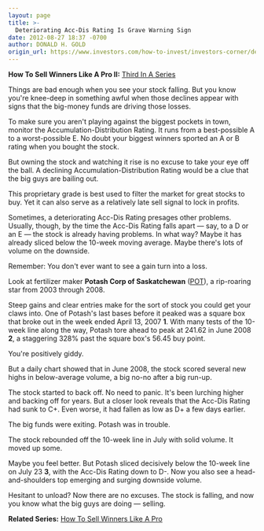 ```yaml
---
layout: page
title: >-
  Deteriorating Acc-Dis Rating Is Grave Warning Sign
date: 2012-08-27 18:37 -0700
author: DONALD H. GOLD
origin_url: https://www.investors.com/how-to-invest/investors-corner/deteriorating-accdis-rating-is-warning-sign/
---
```


**How To Sell Winners Like A Pro II:** [Third In A Series](http://news.investors.com/special-report/623411-sell-like-a-pro-ii-defense.aspx)

Things are bad enough when you see your stock falling. But you know you're knee-deep in something awful when those declines appear with signs that the big-money funds are driving those losses.

To make sure you aren't playing against the biggest pockets in town, monitor the Accumulation-Distribution Rating. It runs from a best-possible A to a worst-possible E. No doubt your biggest winners sported an A or B rating when you bought the stock.

But owning the stock and watching it rise is no excuse to take your eye off the ball. A declining Accumulation-Distribution Rating would be a clue that the big guys are bailing out.

This proprietary grade is best used to filter the market for great stocks to buy. Yet it can also serve as a relatively late sell signal to lock in profits.

Sometimes, a deteriorating Acc-Dis Rating presages other problems. Usually, though, by the time the Acc-Dis Rating falls apart — say, to a D or an E — the stock is already having problems. In what way? Maybe it has already sliced below the 10-week moving average. Maybe there's lots of volume on the downside.

Remember: You don't ever want to see a gain turn into a loss.

Look at fertilizer maker **Potash Corp of Saskatchewan** ([POT](https://research.investors.com/quote.aspx?symbol=POT)), a rip-roaring star from 2003 through 2008.

Steep gains and clear entries make for the sort of stock you could get your claws into. One of Potash's last bases before it peaked was a square box that broke out in the week ended April 13, 2007 **1**. With many tests of the 10-week line along the way, Potash tore ahead to peak at 241.62 in June 2008 **2**, a staggering 328% past the square box's 56.45 buy point.

You're positively giddy.

But a daily chart showed that in June 2008, the stock scored several new highs in below-average volume, a big no-no after a big run-up.

The stock started to back off. No need to panic. It's been lurching higher and backing off for years. But a closer look reveals that the Acc-Dis Rating had sunk to C+. Even worse, it had fallen as low as D+ a few days earlier.

The big funds were exiting. Potash was in trouble.

The stock rebounded off the 10-week line in July with solid volume. It moved up some.

Maybe you feel better. But Potash sliced decisively below the 10-week line on July 23 **3**, with the Acc-Dis Rating down to D-. Now you also see a head-and-shoulders top emerging and surging downside volume.

Hesitant to unload? Now there are no excuses. The stock is falling, and now you know what the big guys are doing — selling.

**Related Series:** [How To Sell Winners Like A Pro](http://news.investors.com/special-report/611488-201205211612/how-to-sell-winners-like-a-pro.aspx)
